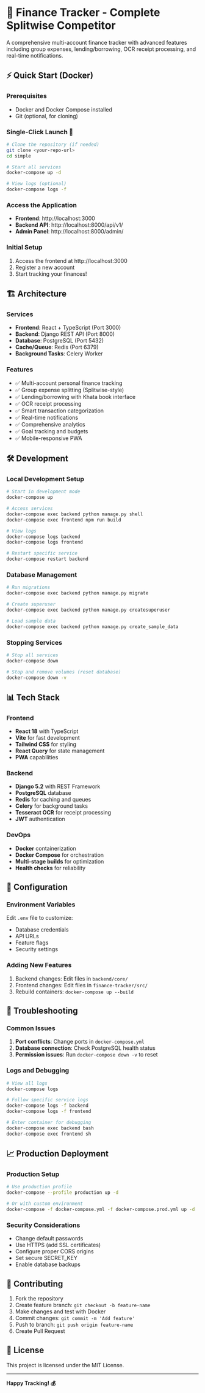 # 🏦 Finance Tracker - Complete Splitwise Competitor

A comprehensive multi-account finance tracker with advanced features including group expenses, lending/borrowing, OCR receipt processing, and real-time notifications.

## ⚡ Quick Start (Docker)

### Prerequisites
- Docker and Docker Compose installed
- Git (optional, for cloning)

### Single-Click Launch 🚀
```bash
# Clone the repository (if needed)
git clone <your-repo-url>
cd simple

# Start all services
docker-compose up -d

# View logs (optional)
docker-compose logs -f
```

### Access the Application
- **Frontend**: http://localhost:3000
- **Backend API**: http://localhost:8000/api/v1/
- **Admin Panel**: http://localhost:8000/admin/

### Initial Setup
1. Access the frontend at http://localhost:3000
2. Register a new account
3. Start tracking your finances!

## 🏗️ Architecture

### Services
- **Frontend**: React + TypeScript (Port 3000)
- **Backend**: Django REST API (Port 8000)
- **Database**: PostgreSQL (Port 5432)
- **Cache/Queue**: Redis (Port 6379)
- **Background Tasks**: Celery Worker

### Features
- ✅ Multi-account personal finance tracking
- ✅ Group expense splitting (Splitwise-style)
- ✅ Lending/borrowing with Khata book interface
- ✅ OCR receipt processing
- ✅ Smart transaction categorization
- ✅ Real-time notifications
- ✅ Comprehensive analytics
- ✅ Goal tracking and budgets
- ✅ Mobile-responsive PWA

## 🛠️ Development

### Local Development Setup
```bash
# Start in development mode
docker-compose up

# Access services
docker-compose exec backend python manage.py shell
docker-compose exec frontend npm run build

# View logs
docker-compose logs backend
docker-compose logs frontend

# Restart specific service
docker-compose restart backend
```

### Database Management
```bash
# Run migrations
docker-compose exec backend python manage.py migrate

# Create superuser
docker-compose exec backend python manage.py createsuperuser

# Load sample data
docker-compose exec backend python manage.py create_sample_data
```

### Stopping Services
```bash
# Stop all services
docker-compose down

# Stop and remove volumes (reset database)
docker-compose down -v
```

## 📊 Tech Stack

### Frontend
- **React 18** with TypeScript
- **Vite** for fast development
- **Tailwind CSS** for styling
- **React Query** for state management
- **PWA** capabilities

### Backend
- **Django 5.2** with REST Framework
- **PostgreSQL** database
- **Redis** for caching and queues
- **Celery** for background tasks
- **Tesseract OCR** for receipt processing
- **JWT** authentication

### DevOps
- **Docker** containerization
- **Docker Compose** for orchestration
- **Multi-stage builds** for optimization
- **Health checks** for reliability

## 🔧 Configuration

### Environment Variables
Edit `.env` file to customize:
- Database credentials
- API URLs
- Feature flags
- Security settings

### Adding New Features
1. Backend changes: Edit files in `backend/core/`
2. Frontend changes: Edit files in `finance-tracker/src/`
3. Rebuild containers: `docker-compose up --build`

## 🐛 Troubleshooting

### Common Issues

1. **Port conflicts**: Change ports in `docker-compose.yml`
2. **Database connection**: Check PostgreSQL health status
3. **Permission issues**: Run `docker-compose down -v` to reset

### Logs and Debugging
```bash
# View all logs
docker-compose logs

# Follow specific service logs
docker-compose logs -f backend
docker-compose logs -f frontend

# Enter container for debugging
docker-compose exec backend bash
docker-compose exec frontend sh
```

## 📈 Production Deployment

### Production Setup
```bash
# Use production profile
docker-compose --profile production up -d

# Or with custom environment
docker-compose -f docker-compose.yml -f docker-compose.prod.yml up -d
```

### Security Considerations
- Change default passwords
- Use HTTPS (add SSL certificates)
- Configure proper CORS origins
- Set secure SECRET_KEY
- Enable database backups

## 🤝 Contributing

1. Fork the repository
2. Create feature branch: `git checkout -b feature-name`
3. Make changes and test with Docker
4. Commit changes: `git commit -m 'Add feature'`
5. Push to branch: `git push origin feature-name`
6. Create Pull Request

## 📄 License

This project is licensed under the MIT License.

---

**Happy Tracking! 💰**